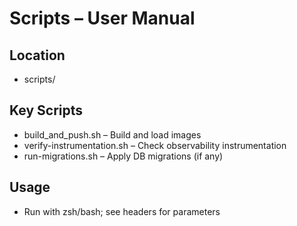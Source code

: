 # Scripts – User Manual

## Location
- scripts/

## Key Scripts
- build_and_push.sh – Build and load images
- verify-instrumentation.sh – Check observability instrumentation
- run-migrations.sh – Apply DB migrations (if any)

## Usage
- Run with zsh/bash; see headers for parameters
